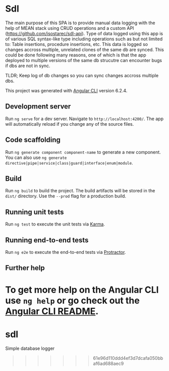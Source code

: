 
# Sdl

The main purpose of this SPA is to provide manual data logging with the help of MEAN stack using CRUD operations
and a custom API (https://github.com/isostarec/sdl-api). Type of data logged using this app is of various SQL syntax-like type
including operations such as but not limited to: Table insertions, procedure insertions, etc. This data is logged so changes accross multiple, unrelated clones of the same db are synced. This could be done following many reasons, one of which is that the app deployed to multiple versions of the same db strucutre can encounter bugs if dbs are not in sync.

TLDR; Keep log of db changes so you can sync changes accross multiple dbs.

This project was generated with [Angular CLI](https://github.com/angular/angular-cli) version 6.2.4.

## Development server

Run `ng serve` for a dev server. Navigate to `http://localhost:4200/`. The app will automatically reload if you change any of the source files.

## Code scaffolding

Run `ng generate component component-name` to generate a new component. You can also use `ng generate directive|pipe|service|class|guard|interface|enum|module`.

## Build

Run `ng build` to build the project. The build artifacts will be stored in the `dist/` directory. Use the `--prod` flag for a production build.

## Running unit tests

Run `ng test` to execute the unit tests via [Karma](https://karma-runner.github.io).

## Running end-to-end tests

Run `ng e2e` to execute the end-to-end tests via [Protractor](http://www.protractortest.org/).

## Further help

To get more help on the Angular CLI use `ng help` or go check out the [Angular CLI README](https://github.com/angular/angular-cli/blob/master/README.md).
=======
# sdl
Simple database logger
>>>>>>> 61e96d110ddd4ef3d7dcafa050bbaf6ad688aec9
